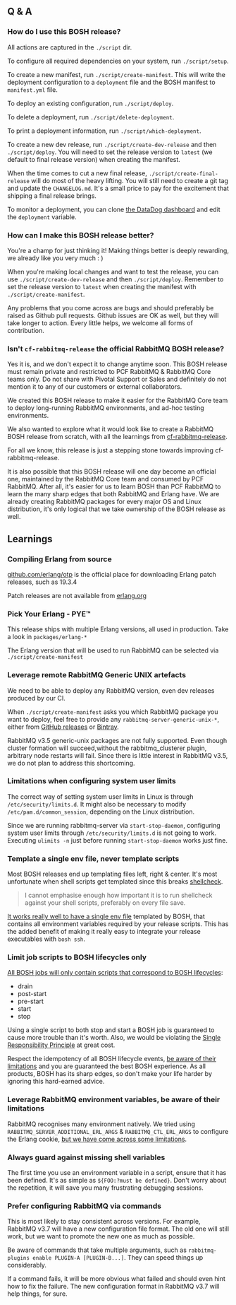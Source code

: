 ## Q & A

### How do I use this BOSH release?

All actions are captured in the `./script` dir.

To configure all required dependencies on your system, run `./script/setup`.

To create a new manifest, run `./script/create-manifest`. This will write the deployment configuration to a `deployment` file and the BOSH manifest to `manifest.yml` file.

To deploy an existing configuration, run `./script/deploy`.

To delete a deployment, run `./script/delete-deployment`.

To print a deployment information, run `./script/which-deployment`.

To create a new dev release, run `./script/create-dev-release` and then `./script/deploy`. You will need to set the release version to `latest` (we default to final release version) when creating the manifest.

When the time comes to cut a new final release, `./script/create-final-release` will do most of the heavy lifting. You will still need to create a git tag and update the `CHANGELOG.md`. It's a small price to pay for the excitement that shipping a final release brings.

To monitor a deployment, you can clone [the DataDog dashboard](https://app.datadoghq.com/dash/272837/rmq-deployment-example?live=true&page=0&is_auto=false&from_ts=1491812266751&to_ts=1491815866751&tile_size=m) and edit the `deployment` variable.

### How can I make this BOSH release better?

You're a champ for just thinking it! Making things better is deeply rewarding, we already like you very much : )

When you're making local changes and want to test the release, you can use `./script/create-dev-release` and then `./script/deploy`. Remember to set the release version to `latest` when creating the manifest with `./script/create-manifest`.

Any problems that you come across are bugs and should preferably be raised as Github pull requests. Github issues are OK as well, but they will take longer to action. Every little helps, we welcome all forms of contribution.

### Isn't `cf-rabbitmq-release` the official RabbitMQ BOSH release?

Yes it is, and we don't expect it to change anytime soon. This BOSH release must remain private and restricted to PCF RabbitMQ & RabbitMQ Core teams only. Do not share with Pivotal Support or Sales and definitely do not mention it to any of our customers or external collaborators.

We created this BOSH release to make it easier for the RabbitMQ Core team to deploy long-running RabbitMQ environments, and ad-hoc testing environments.

We also wanted to explore what it would look like to create a RabbitMQ BOSH release from scratch, with all the learnings from [cf-rabbitmq-release](https://github.com/pivotal-cf/cf-rabbitmq-release).

For all we know, this release is just a stepping stone towards improving cf-rabbitmq-release.

It is also possible that this BOSH release will one day become an official one, maintained by the RabbitMQ Core team and consumed by PCF RabbitMQ. After all, it's easier for us to learn BOSH than PCF RabbitMQ to learn the many sharp edges that both RabbitMQ and Erlang have. We are already creating RabbitMQ packages for every major OS and Linux distribution, it's only logical that we take ownership of the BOSH release as well.



## Learnings

### Compiling Erlang from source

[github.com/erlang/otp](https://github.com/erlang/otp/releases) is the official place for downloading Erlang patch releases, such as 19.3.4

Patch releases are not available from [erlang.org](http://www.erlang.org/downloads)

### Pick Your Erlang - PYE&#8482;

This release ships with multiple Erlang versions, all used in production. Take a look in `packages/erlang-*`

The Erlang version that will be used to run RabbitMQ can be selected via `./script/create-manifest`

### Leverage remote RabbitMQ Generic UNIX artefacts

We need to be able to deploy any RabbitMQ version, even dev releases produced by our CI.

When `./script/create-manifest` asks you which RabbitMQ package you want to deploy, feel free to provide any `rabbitmq-server-generic-unix-*`, either from [GitHub releases](https://github.com/rabbitmq/rabbitmq-server/releases) or [Bintray](https://dl.bintray.com/just-testing/all-dev/rabbitmq-server/).

RabbitMQ v3.5 generic-unix packages are not fully supported. Even though cluster formation will succeed,without the rabbitmq_clusterer plugin, arbitrary node restarts will fail. Since there is little interest in RabbitMQ v3.5, we do not plan to address this shortcoming.

### Limitations when configuring system user limits

The correct way of setting system user limits in Linux is through `/etc/security/limits.d`. It might also be necessary to modify `/etc/pam.d/common_session`, depending on the Linux distribution.

Since we are running rabbitmq-server via `start-stop-daemon`, configuring system user limits through `/etc/security/limits.d` is not going to work. Executing `ulimits -n` just before running `start-stop-daemon` works just fine.

### Template a single env file, never template scripts

Most BOSH releases end up templating files left, right & center. It's most unfortunate when shell scripts get templated since this breaks [shellcheck](https://www.shellcheck.net/).

> I cannot emphasise enough how important it is to run shellcheck against your shell scripts, preferably on every file save.

[It works really well to have a single env file](https://github.com/rabbitmq/rabbitmq-server-boshrelease/blob/master/jobs/rabbitmq-server/templates/env.erb) templated by BOSH, that contains all environment variables required by your release scripts. This has the added benefit of making it really easy to integrate your release executables with `bosh ssh`.

### Limit job scripts to BOSH lifecycles only

[All BOSH jobs will only contain scripts that correspond to BOSH lifecycles](https://github.com/rabbitmq/rabbitmq-server-boshrelease/tree/master/jobs/rabbitmq-server/templates/bin):

* drain
* post-start
* pre-start
* start
* stop

Using a single script to both stop and start a BOSH job is guaranteed to cause more trouble than it's worth. Also, we would be violating the [Single Responsibility Principle](https://en.wikipedia.org/wiki/Single_responsibility_principle) at great cost.

Respect the idempotency of all BOSH lifecycle events, [be aware of their limitations](https://bosh.io/docs/pre-start.html) and you are guaranteed the best BOSH experience. As all products, BOSH has its sharp edges, so don't make your life harder by ignoring this hard-earned advice.

### Leverage RabbitMQ environment variables, be aware of their limitations

RabbitMQ recognises many environment natively. We tried using `RABBITMQ_SERVER_ADDITIONAL_ERL_ARGS` &amp; `RABBITMQ_CTL_ERL_ARGS` to configure the Erlang cookie, [but we have come across some limitations](https://github.com/rabbitmq/rabbitmq-server/issues/1206).

### Always guard against missing shell variables

The first time you use an environment variable in a script, ensure that it has been defined. It's as simple as `${FOO:?must be defined}`. Don't worry about the repetition, it will save you many frustrating debugging sessions.

### Prefer configuring RabbitMQ via commands

This is most likely to stay consistent across versions. For example, RabbitMQ v3.7 will have a new configuration file format. The old one will still work, but we want to promote the new one as much as possible.

Be aware of commands that take multiple arguments, such as `rabbitmq-plugins enable PLUGIN-A [PLUGIN-B...]`. They can speed things up considerably.

If a command fails, it will be more obvious what failed and should even hint how to fix the failure. The new configuration format in RabbitMQ v3.7 will help things, for sure.
